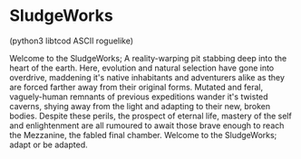 # SludgeWorks
(python3 libtcod ASCII roguelike)

Welcome to the SludgeWorks; A reality-warping pit stabbing deep into the heart of the earth. Here, evolution and natural selection have gone into overdrive, maddening it's native inhabitants and adventurers alike as they are forced farther away from their original forms. Mutated and feral, vaguely-human remnants of previous expeditions wander it's twisted caverns, shying away from the light and adapting to their new, broken bodies. Despite these perils, the prospect of eternal life, mastery of the self and enlightenment are all rumoured to await those brave enough to reach the Mezzanine, the fabled final chamber. 
Welcome to the SludgeWorks; adapt or be adapted.
